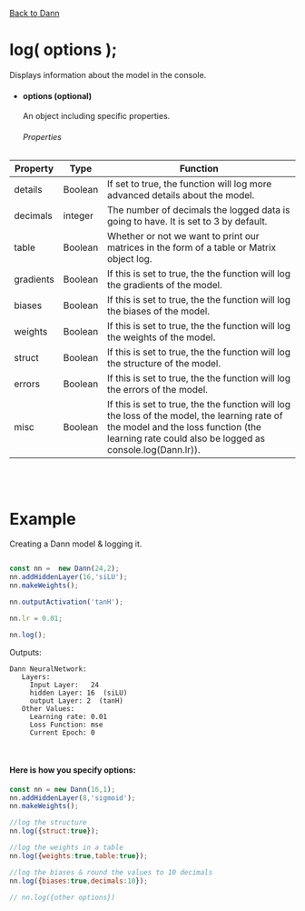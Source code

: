 [Back to Dann](https://github.com/matiasvlevi/Dann/wiki/Dann-Object)

# log( options );
Displays information about the model in the console.

- #### options (optional) <br/>
    An object including specific properties.
    ###### Properties
| Property 	| Type 	| Function 	|
|-	|-	|-	|
| details 	| Boolean 	| If set to true, the function will log more advanced details about the model. 	|
| decimals 	| integer 	| The number of decimals the logged data is going to have. It is set to 3 by default. 	|
| table 	| Boolean 	| Whether or not we want to print our matrices in the form of a table or Matrix object log. 	|
| gradients 	| Boolean 	| If this is set to true, the the function will log the gradients of the model. 	|
| biases 	| Boolean 	| If this is set to true, the the function will log the biases of the model. 	|
| weights 	| Boolean 	| If this is set to true, the the function will log the weights of the model. 	|
| struct 	| Boolean 	| If this is set to true, the the function will log the structure of the model. 	|
| errors 	| Boolean 	| If this is set to true, the the function will log the errors of the model. 	|
| misc 	| Boolean 	| If this is set to true, the the function will log the loss of the model, the learning rate of the model and the loss function (the learning rate could also be logged as console.log(Dann.lr)). 	|

<br/><br/>

# Example

Creating a Dann model & logging it.
```js

const nn =  new Dann(24,2);
nn.addHiddenLayer(16,'siLU');
nn.makeWeights();

nn.outputActivation('tanH');

nn.lr = 0.01;

nn.log();
```
Outputs:
```
Dann NeuralNetwork:
   Layers:
     Input Layer:   24       
     hidden Layer: 16  (siLU)
     output Layer: 2  (tanH)
   Other Values: 
     Learning rate: 0.01
     Loss Function: mse
     Current Epoch: 0

```
<br/>

#### Here is how you specify options:

```js
const nn = new Dann(16,1);
nn.addHiddenLayer(8,'sigmoid');
nn.makeWeights();

//log the structure
nn.log({struct:true});

//log the weights in a table
nn.log({weights:true,table:true});

//log the biases & round the values to 10 decimals
nn.log({biases:true,decimals:10});

// nn.log({other options})
```
